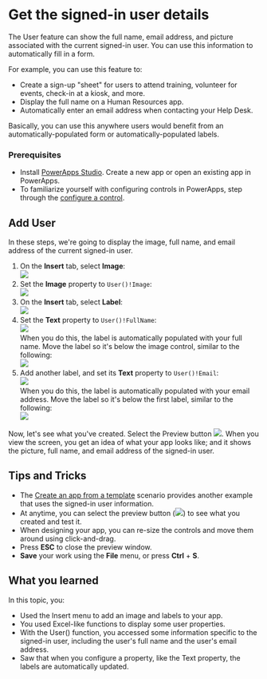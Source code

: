 <properties
	pageTitle="Show the current user information in PowerApps | Microsoft Azure"
	description="Insert the User function to display the name and email address of the signed-in user in PowerApps Studio"
	services=""
	suite="powerapps"
	documentationCenter=""
	authors="MandiOhlinger"
	manager="dwrede"
	editor=""/>

<tags
   ms.service="powerapps"
   ms.devlang="na"
   ms.topic="article"
   ms.tgt_pltfrm="na"
   ms.workload="na"
   ms.date="10/22/2015"
   ms.author="mandia"/>

# Get the signed-in user details
The User feature can show the full name, email address, and picture associated with the current signed-in user. You can use this information to automatically fill in a form.

For example, you can use this feature to:

- Create a sign-up "sheet" for users to attend training, volunteer for events, check-in at a kiosk, and more.
- Display the full name on a Human Resources app.
- Automatically enter an email address when contacting your Help Desk.

Basically, you can use this anywhere users would benefit from an automatically-populated form or automatically-populated labels.


### Prerequisites

- Install [PowerApps Studio](http://aka.ms/powerappsinstall). Create a new app or open an existing app in PowerApps.
- To familiarize yourself with configuring controls in PowerApps, step through the [configure a control](get-started-test-drive.md#configure-a-control).


## Add User
In these steps, we're going to display the image, full name, and email address of the current signed-in user.

1.	On the **Insert** tab, select **Image**:  
![][2]
2. Set the **Image** property to ```User()!Image```:  
![][3]
3. On the **Insert** tab, select **Label**:  
![][4]
4.	Set the **Text** property to ```User()!FullName```:  
![][6]  
When you do this, the label is automatically populated with your full name. Move the label so it's below the image control, similar to the following:  
![][5]
5. Add another label, and set its **Text** property to ```User()!Email```:  
![][8]  
When you do this, the label is automatically populated with your email address. Move the label so it's below the first label, similar to the following:  
![][7]

Now, let's see what you've created. Select the Preview button ![][9]. When you view the screen, you get an idea of what your app looks like; and it shows the picture, full name, and email address of the signed-in user.

## Tips and Tricks
- The [Create an app from a template](get-started-test-drive.md) scenario provides another example that uses the signed-in user information.
- At anytime, you can select the preview button (![][9]) to see what you created and test it.
- When designing your app, you can re-size the controls and move them around using click-and-drag.
- Press **ESC** to close the preview window.
- **Save** your work using the **File** menu, or press **Ctrl** + **S**.

## What you learned

In this topic, you:

- Used the Insert menu to add an image and labels to your app.
- You used Excel-like functions to display some user properties.
- With the User() function, you accessed some information specific to the signed-in user, including the user's full name and the user's email address.
- Saw that when you configure a property, like the Text property, the labels are automatically updated.


[2]: ./media/show-current-user/insertimage.png
[3]: ./media/show-current-user/imageproperty.png
[4]: ./media/show-current-user/insertlabel.png
[5]: ./media/show-current-user/label.png
[6]: ./media/show-current-user/textproperty.png
[7]: ./media/show-current-user/secondlabel.png
[8]: ./media/show-current-user/email.png
[9]: ./media/show-current-user/preview.png

